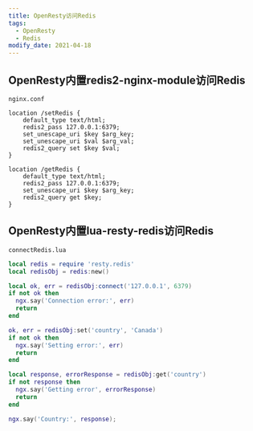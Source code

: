 ```yaml
---
title: OpenResty访问Redis
tags: 
  - OpenResty
  - Redis
modify_date: 2021-04-18
---
```


## OpenResty内置redis2-nginx-module访问Redis

<!--more-->

`nginx.conf`

```
location /setRedis {
    default_type text/html;
	redis2_pass 127.0.0.1:6379;
	set_unescape_uri $key $arg_key;
	set_unescape_uri $val $arg_val;
	redis2_query set $key $val;
}

location /getRedis {
    default_type text/html;
    redis2_pass 127.0.0.1:6379;
    set_unescape_uri $key $arg_key;
    redis2_query get $key;
}
```

## OpenResty内置lua-resty-redis访问Redis

`connectRedis.lua`

```lua
local redis = require 'resty.redis'
local redisObj = redis:new()

local ok, err = redisObj:connect('127.0.0.1', 6379)
if not ok then
  ngx.say('Connection error:', err)
  return
end

ok, err = redisObj:set('country', 'Canada')
if not ok then
  ngx.say('Setting error:', err)
  return
end

local response, errorResponse = redisObj:get('country')
if not response then
  ngx.say('Getting error', errorResponse)
  return
end

ngx.say('Country:', response);
```

